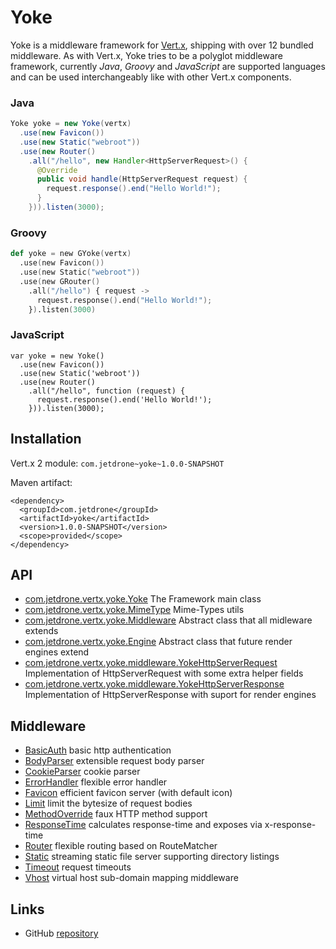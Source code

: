 # Yoke

Yoke is a middleware framework for [Vert.x](http://www.vertx.io), shipping with over 12 bundled middleware. As with
Vert.x, Yoke tries to be a polyglot middleware framework, currently *Java*, *Groovy* and *JavaScript* are supported
languages and can be used interchangeably like with other Vert.x components.

### Java

~~~~~~~~~~~~~~~~~~~~~~~~~~~~~~~~~~~~~~~~~~ {.java .numberLines}
Yoke yoke = new Yoke(vertx)
  .use(new Favicon())
  .use(new Static("webroot"))
  .use(new Router()
    .all("/hello", new Handler<HttpServerRequest>() {
      @Override
      public void handle(HttpServerRequest request) {
        request.response().end("Hello World!");
      }
    })).listen(3000);
~~~~~~~~~~~~~~~~~~~~~~~~~~~~~~~~~~~~~~~~~~

### Groovy

~~~~~~~~~~~~~~~~~~~~~~~~~~~~~~~~~~~~~~~~~~ {.boo .numberLines}
def yoke = new GYoke(vertx)
  .use(new Favicon())
  .use(new Static("webroot"))
  .use(new GRouter()
    .all("/hello") { request ->
      request.response().end("Hello World!");
    }).listen(3000)
~~~~~~~~~~~~~~~~~~~~~~~~~~~~~~~~~~~~~~~~~~

### JavaScript

~~~~~~~~~~~~~~~~~~~~~~~~~~~~~~~~~~~~~~~~~~ {.javascript .numberLines}
var yoke = new Yoke()
  .use(new Favicon())
  .use(new Static('webroot'))
  .use(new Router()
    .all("/hello", function (request) {
      request.response().end('Hello World!');
    })).listen(3000);
~~~~~~~~~~~~~~~~~~~~~~~~~~~~~~~~~~~~~~~~~~


## Installation

Vert.x 2 module: ```com.jetdrone~yoke~1.0.0-SNAPSHOT```

Maven artifact:

~~~~~~~~~~~~~~~~~~~~~~~~~~~~~~~~~~~~~~~~~~ {.xml}
<dependency>
  <groupId>com.jetdrone</groupId>
  <artifactId>yoke</artifactId>
  <version>1.0.0-SNAPSHOT</version>
  <scope>provided</scope>
</dependency>
~~~~~~~~~~~~~~~~~~~~~~~~~~~~~~~~~~~~~~~~~~


## API

* [com.jetdrone.vertx.yoke.Yoke](com.jetdrone.vertx.yoke.Yoke.html) The Framework main class
* [com.jetdrone.vertx.yoke.MimeType](com.jetdrone.vertx.yoke.MimeType.html) Mime-Types utils
* [com.jetdrone.vertx.yoke.Middleware](com.jetdrone.vertx.yoke.Middleware.html) Abstract class that all midleware extends
* [com.jetdrone.vertx.yoke.Engine](com.jetdrone.vertx.yoke.Engine.html) Abstract class that future render engines extend
* [com.jetdrone.vertx.yoke.middleware.YokeHttpServerRequest](com.jetdrone.vertx.yoke.middleware.YokeHttpServerRequest.html) Implementation of HttpServerRequest with some extra helper fields
* [com.jetdrone.vertx.yoke.middleware.YokeHttpServerResponse](com.jetdrone.vertx.yoke.middleware.YokeHttpServerResponse.html) Implementation of HttpServerResponse with suport for render engines


## Middleware

* [BasicAuth](BasicAuth.html) basic http authentication
* [BodyParser](BodyParser.html) extensible request body parser
* [CookieParser](CookieParser.html) cookie parser
* [ErrorHandler](ErrorHandler.html) flexible error handler
* [Favicon](Favicon.html) efficient favicon server (with default icon)
* [Limit](Limit.html) limit the bytesize of request bodies
* [MethodOverride](MethodOverride.html) faux HTTP method support
* [ResponseTime](ResponseTime.html) calculates response-time and exposes via x-response-time
* [Router](Router.html) flexible routing based on RouteMatcher
* [Static](Static.html) streaming static file server supporting directory listings
* [Timeout](Timeout.html) request timeouts
* [Vhost](Vhost.html) virtual host sub-domain mapping middleware


## Links

* GitHub [repository](https://github.com/pmlopes/yoke)